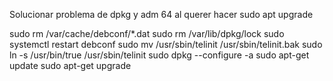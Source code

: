 
Solucionar problema de dpkg y adm 64 al querer hacer sudo apt upgrade

sudo rm /var/cache/debconf/*.dat
sudo rm /var/lib/dpkg/lock
sudo systemctl restart debconf
sudo mv /usr/sbin/telinit /usr/sbin/telinit.bak
sudo ln -s /usr/bin/true /usr/sbin/telinit
sudo dpkg --configure -a
sudo apt-get update
sudo apt-get upgrade